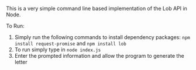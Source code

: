 This is a very simple command line based implementation of the Lob API in Node.

To Run:

1. Simply run the following commands to install dependency packages:
	`npm install request-promise` and `npm install lob`
2. To run simply type in `node index.js`
3. Enter the prompted information and allow the program to generate the letter